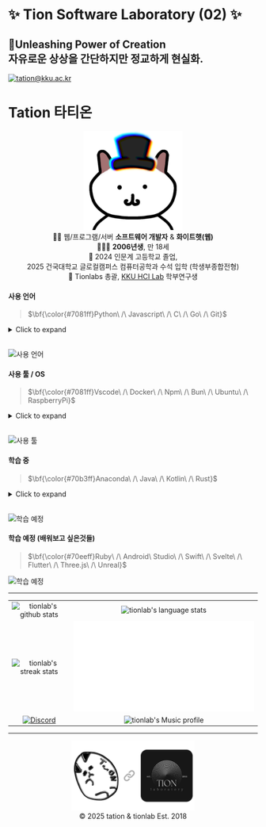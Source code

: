# ✨ Tion Software Laboratory (02) ✨

## 🔮Unleashing Power of Creation <br/> 자유로운 상상을 간단하지만 정교하게 현실화.

[![tation@kku.ac.kr](https://img.shields.io/static/v1?label=tation@kku.ac.kr&message=%20&color=blue&logo=gmail&style=flat-square&logoColor=white)](mailto:tation@kku.ac.kr)

# Tation 타티온

<p align="center">
  <img src="assets/tation_main.png" width="200" /><br/>
  👨‍💻 웹/프로그램/서버 <strong>소프트웨어 개발자</strong>  & <strong>화이트햇(웹)</strong><br/>
  👨🏻‍🎓 <strong>2006년생</strong>, 만 18세<br/>
  🏫 2024 인문계 고등학교 졸업,<br/>2025 건국대학교 글로컬캠퍼스 컴퓨터공학과 수석 입학 (학생부종합전형)<br/>
  🧪 Tionlabs 총괄, <a href="https://hci.kku.ac.kr/" target="_blank">KKU HCI Lab</a>
학부연구생
</p>

#### 사용 언어

> $\bf{\color{#7081ff}Python\ /\ Javascript\ /\ C\ /\ Go\ /\ Git}$

<details>
  <summary>Click to expand</summary>
    <h3>Python</h3>
    Flask, Selenium, OpenCV, MediaPipe, Tkinter, PyQt, Tensorflow, Pandas, Scikit-learn, Pillow, Pygame, Ursina, MoviePy, SpeechRecognition, gTTS, Requests, tqdm, Dotenv, PyInstaller, Nukita and more.
    <hr/>
    <h3>Javascript (Typescript)</h3>
    Node.js, React.js, ReactNative, Expo, Next.js, Tailwind CSS, MongoDB(mongoose), Firebase, Express.js, Discord.js(v13~14), Electron, Chart.js, Canvas.js, Axios, Dotenv and more.
    <hr/>
    <h3>HTML, CSS, C, Arduino(C++), GO, Git, Markdown, RegEx and more.</h3>
    <hr/>
</details>
<br/>

![사용 언어](https://skillicons.dev/icons?i=py,flask,selenium,opencv,qt,tensorflow,js,ts,nodejs,react,nextjs,tailwind,mongodb,firebase,express,discordjs,html,css,electron,c,arduino,go,git,md,regex&perline=6)

#### 사용 툴 / OS

> $\bf{\color{#7081ff}Vscode\ /\ Docker\ /\ Npm\ /\ Bun\ /\ Ubuntu\ /\ RaspberryPi}$

<details>
  <summary>Click to expand</summary>
    <h3>VSCode, Docker, Github, PyPI(pip), Anaconda, Npm, Bun</h3><hr/><h3>Bash, PowerShell</h3><hr/><h3>Ubuntu, RaspberryPi, Window 11</h3><hr/><h3>Heroku(BuildPack/Hosting), Netlify, Replit, Vercel, DigtalOcean, PuTTY</h3>
    <hr/><h3>Blender, AfterEffect, PhotoShop, Notion and more.</h3><hr/>
</details>
<br/>

![사용 툴](https://skillicons.dev/icons?i=vscode,docker,github,anaconda,npm,bun,bash,powershell,ubuntu,kali,raspberrypi,windows,heroku,netlify,replit,vercel,blender,ae,ps,notion&perline=7)

#### 학습 중

> $\bf{\color{#70b3ff}Anaconda\ /\ Java\ /\ Kotlin\ /\ Rust}$

<details>
  <summary>Click to expand</summary>
    <h3>Anaconda, Java, SpringBoot, Kotlin, C++, Rust and more.</h3><hr/>
</details>
<br/>

![학습 예정](https://skillicons.dev/icons?i=anaconda,java,spring,kotlin,rust)

#### 학습 예정 (배워보고 싶은것들)

> $\bf{\color{#70eeff}Ruby\ /\ Android\ Studio\ /\ Swift\ /\ Svelte\ /\ Flutter\ /\ Three.js\ /\ Unreal}$

![학습 예정](https://skillicons.dev/icons?i=ruby,androidstudio,swift,svelte,flutter,threejs,unreal)

<hr/>
<table align="center">
  <tr>
    <td align="center">
      <img src="https://tion-stats.vercel.app/api?locale=kr" alt="tionlab's github stats">
    </td>
    <td align="center">
      <img src="https://tion-stats.vercel.app/api/top-langs/?locale=kr" alt="tionlab's language stats">
    </td>
  </tr>
  <tr>
    <td align="center">
      <img src="https://tion-streak.vercel.app/?theme=github-dark-blue&hide_border=true&locale=ko&mode=weekly" alt="tionlab's streak stats">
    </td>
    <td align="center">
      <img src="assets/tionlab.svg" alt="✨ Tionlab">
    </td>
  </tr>
  <tr>
    <td align="center">
       <a href="https://discord.gg/k3qm6RbpHc" target="_blank" rel="noopener noreferrer">
         <img src="http://invidget.switchblade.xyz/k3qm6RbpHc" alt="Discord">
       </a>
    </td>
    <td align="center">     
       <img src="https://readme-lastfm.vercel.app/api?timestamp=1754701054" alt="tionlab's Music profile">
    </td>
  </tr>
</table>
<hr/>
<p align="center">
  <img src="assets/with.png" width="250" />
  <br/>
  © 2025 tation & tionlab Est. 2018
</p>
